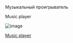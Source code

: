 Музыкальный проигрыватель

Music player

![image](https://github.com/user-attachments/assets/df42eb79-9bdf-44ab-94b9-e62be6c020bb)

[Music player](https://matveyzz.github.io/MusicPlayer/)
